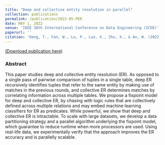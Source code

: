 ```yaml
---
title: "Deep and collective entity resolution in parallel"
collection: publications
permalink: /publication/2022-05-PER
date: MAY 1, 2022
venue: 'IEEE 38th International Conference on Data Engineering (ICDE)'
paperurl: ''
citation: 'Deng, T., Fan, W., Lu, P., Luo, X., Zhu, X., & An, W. (2022, May). Deep and collective entity resolution in parallel. In 2022 IEEE 38th International Conference on Data Engineering (ICDE) (pp. 2060-2072). IEEE.'
---
```

[(Download publication here)](https://drive.google.com/file/d/1PpBGov7mavn_xqb21zU7Quo3NnZX78i1/view)

### Abstract

This paper studies deep and collective entity resolution (ER). As opposed to a single pass of pairwise comparison of tuples in a single table, deep ER recursively identifies tuples that refer to the same entity by making use of matches in the previous rounds, and collective ER determines matches by correlating information across multiple tables. We propose a fixpoint model for deep and collective ER, by chasing with logic rules that are collectively defined across multiple relations and may embed machine learning classifiers for ER as predicates. While powerful, we show that deep and collective ER is intractable. To scale with large datasets, we develop a data partitioning strategy and a parallel algorithm underlying the fixpoint model, which guarantee to reduce runtime when more processors are used. Using real-life data, we experimentally verify that the approach improves the ER accuracy and is parallelly scalable.